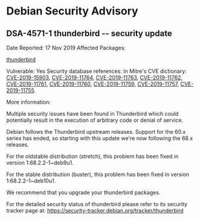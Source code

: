 
Debian Security Advisory
========================


DSA-4571-1 thunderbird -- security update
-----------------------------------------



Date Reported:
17 Nov 2019
Affected Packages:

[thunderbird](https://packages.debian.org/src:thunderbird)

Vulnerable:
Yes
Security database references:
In Mitre's CVE dictionary: [CVE-2019-15903](https://security-tracker.debian.org/tracker/CVE-2019-15903), [CVE-2019-11764](https://security-tracker.debian.org/tracker/CVE-2019-11764), [CVE-2019-11763](https://security-tracker.debian.org/tracker/CVE-2019-11763), [CVE-2019-11762](https://security-tracker.debian.org/tracker/CVE-2019-11762), [CVE-2019-11761](https://security-tracker.debian.org/tracker/CVE-2019-11761), [CVE-2019-11760](https://security-tracker.debian.org/tracker/CVE-2019-11760), [CVE-2019-11759](https://security-tracker.debian.org/tracker/CVE-2019-11759), [CVE-2019-11757](https://security-tracker.debian.org/tracker/CVE-2019-11757), [CVE-2019-11755](https://security-tracker.debian.org/tracker/CVE-2019-11755).  

More information:

Multiple security issues have been found in Thunderbird which could
potentially result in the execution of arbitrary code or denial of
service.


Debian follows the Thunderbird upstream releases. Support for the 60.x
series has ended, so starting with this update we're now following the
68.x releases.


For the oldstable distribution (stretch), this problem has been fixed
in version 1:68.2.2-1~deb9u1.


For the stable distribution (buster), this problem has been fixed in
version 1:68.2.2-1~deb10u1.


We recommend that you upgrade your thunderbird packages.


For the detailed security status of thunderbird please refer to
its security tracker page at:
<https://security-tracker.debian.org/tracker/thunderbird>





